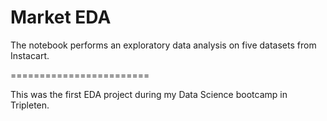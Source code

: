# Market EDA

The notebook performs an exploratory data analysis on five datasets from Instacart.

========================

This was the first EDA project during my Data Science bootcamp in Tripleten.

